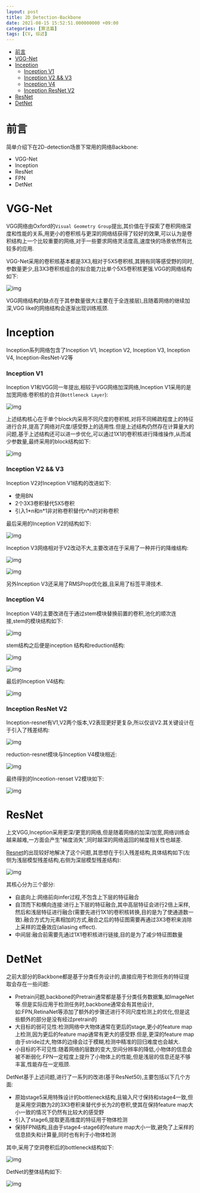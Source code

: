 ```yaml
---
layout: post
title: 2D_Detection-Backbone
date: 2021-08-15 15:52:51.000000000 +09:00
categories: [算法篇]
tags: [CV, 综述]
---
```

- [前言](#sec-1)
- [VGG-Net](#sec-2)
- [Inception](#sec-3)
    - [Inception V1](#sec-3-0-1)
    - [Inception V2 && V3](#sec-3-0-2)
    - [Inception V4](#sec-3-0-3)
    - [Inception ResNet V2](#sec-3-0-4)
- [ResNet](#sec-4)
- [DetNet](#sec-5)

# 前言<a id="sec-1"></a>

简单介绍下在2D-detection场景下常用的网络Backbone:

-   VGG-Net
-   Inception
-   ResNet
-   FPN
-   DetNet

# VGG-Net<a id="sec-2"></a>

VGG网络由Oxford的`Visual Geometry Group`提出,其价值在于探索了卷积网络深度和性能的关系,用更小的卷积核与更深的网络结获得了较好的效果,可以认为是卷积结构上一个比较重要的网络,对于一些要求网络灵活度高,速度快的场景依然有比较多的应用.

 VGG-Net采用的卷积核基本都是3X3,相对于5X5卷积核,其拥有同等感受野的同时,参数量更少,且3X3卷积核组合的拟合能力比单个5X5卷积核更强.VGG的网络结构如下:

![img](https://cdn.jsdelivr.net/gh/ZhengWG/Imgs_blog/2021-08-15-2D_Detection-Backbone/2d_detection-Backbone_20210815_152311.png)

VGG网络结构的缺点在于其参数量很大(主要在于全连接层),且随着网络的继续加深,VGG like的网络结构会逐渐出现训练瓶颈.

# Inception<a id="sec-3"></a>

Inception系列网络包含了Inception V1, Inception V2, Inception V3, Inception V4, Inception-ResNet-V2等

### Inception V1<a id="sec-3-0-1"></a>

Inception V1和VGG同一年提出,相较于VGG网络加深网络,Inception V1采用的是加宽网络:卷积核的合并(`Bottleneck Layer`):

![img](https://cdn.jsdelivr.net/gh/ZhengWG/Imgs_blog/2021-08-15-2D_Detection-Backbone/2d_detection-Backbone_20210815_152404.png)

上述结构核心在于单个block内采用不同尺度的卷积核,对将不同稀疏程度上的特征进行合并,提高了网络对尺度/感受野上的适用性.但是上述结构仍然存在计算量大的问题,基于上述结构还可以进一步优化,可以通过1X1的卷积核进行降维操作,从而减少参数量,最终采用的block结构如下:

![img](https://cdn.jsdelivr.net/gh/ZhengWG/Imgs_blog/2021-08-15-2D_Detection-Backbone/2d_detection-Backbone_20210815_152450.png)

### Inception V2 && V3<a id="sec-3-0-2"></a>

Inception V2对Inception V1结构的改进如下:

-   使用BN
-   2个3X3卷积替代5X5卷积
-   引入1\*n和n\*1非对称卷积替代n\*n的对称卷积

最后采用的Inception V2的结构如下:

![img](https://cdn.jsdelivr.net/gh/ZhengWG/Imgs_blog/2021-08-15-2D_Detection-Backbone/2d_detection-Backbone_20210815_152532.png)

Inception V3网络相对于V2改动不大,主要改进在于采用了一种并行的降维结构:

![img](https://cdn.jsdelivr.net/gh/ZhengWG/Imgs_blog/2021-08-15-2D_Detection-Backbone/2d_detection-Backbone_20210815_152559.png)

![img](https://cdn.jsdelivr.net/gh/ZhengWG/Imgs_blog/2021-08-15-2D_Detection-Backbone/2d_detection-Backbone_20210815_152621.png)

另外Inception V3还采用了RMSProp优化器,且采用了标签平滑技术.

### Inception V4<a id="sec-3-0-3"></a>

Inception V4的主要改进在于通过stem模块替换前置的卷积,池化的顺次连接,stem的模块结构如下:

![img](https://cdn.jsdelivr.net/gh/ZhengWG/Imgs_blog/2021-08-15-2D_Detection-Backbone/2d_detection-Backbone_20210815_152651.png)

stem结构之后便是inception 结构和reduction结构:

![img](https://cdn.jsdelivr.net/gh/ZhengWG/Imgs_blog/2021-08-15-2D_Detection-Backbone/2d_detection-Backbone_20210815_152720.png)

![img](https://cdn.jsdelivr.net/gh/ZhengWG/Imgs_blog/2021-08-15-2D_Detection-Backbone/2d_detection-Backbone_20210815_152744.png)

最后的Inception V4结构:

![img](https://cdn.jsdelivr.net/gh/ZhengWG/Imgs_blog/2021-08-15-2D_Detection-Backbone/2d_detection-Backbone_20210815_152823.png)

### Inception ResNet V2<a id="sec-3-0-4"></a>

Inception-resnet有V1,V2两个版本,V2表现更好更复杂,所以仅谈V2.其关键设计在于引入了残差结构:

![img](https://cdn.jsdelivr.net/gh/ZhengWG/Imgs_blog/2021-08-15-2D_Detection-Backbone/2d_detection-Backbone_20210815_152850.png)

reduction-resnet模块与Inception V4模块相近:

![img](https://cdn.jsdelivr.net/gh/ZhengWG/Imgs_blog/2021-08-15-2D_Detection-Backbone/2d_detection-Backbone_20210815_152925.png)

最终得到的Inceotion-renset V2模块如下:

![img](https://cdn.jsdelivr.net/gh/ZhengWG/Imgs_blog/2021-08-15-2D_Detection-Backbone/2d_detection-Backbone_20210815_152950.png)

# ResNet<a id="sec-4"></a>

上文VGG,Inception采用更深/更宽的网络,但是随着网络的加深/加宽,网络训练会越来越难,一方面会产生"梯度消失",同时越深的网络返回的梯度相关性也越差.

[Resnet](http://cn.arxiv.org/pdf/1512.03385.pdf)的出现较好地解决了这个问题,其思想在于引入残差结构,具体结构如下(左侧为浅层模型残差结构,右侧为深层模型残差结构):

![img](https://cdn.jsdelivr.net/gh/ZhengWG/Imgs_blog/2021-08-15-2D_Detection-Backbone/2d_detection-Backbone_20210815_153845.png)

其核心分为三个部分:

-   自底向上:网络前向infer过程,不包含上下层的特征融合
-   自顶而下和横向连接:进行上下层的特征融合,其中高层特征会进行2倍上采样,然后和浅层特征进行融合(需要先进行1X1的卷积核转换,目的是为了使通道数一致).融合方式为元素相加的方式,融合之后的特征图需要再通过3X3卷积来消除上采样的混叠效应(aliasing effect).
-   中间层:融合前需要先通过1X1卷积核进行链接,目的是为了减少特征图数量

# DetNet<a id="sec-5"></a>

之前大部分的Backbone都是基于分类任务设计的,直接应用于检测任务的特征提取会存在一些问题:

-   Pretrain问题,backbone的Pretrain通常都是基于分类任务数据集,如ImageNet等.但是实际应用于检测任务时,backbone通常会有其他设计,如:FPN,RetinaNet等添加了额外的步骤还进行不同尺度检测上的优化,但是这些额外的部分是没有经过pretrain的
-   大目标的弱可见性:检测网络中大物体通常在更后的stage,更小的feature map上检测,因为更后的feature map通常有更大的感受野.但是,更深的feature map由于stride过大,物体的边缘会过于模糊,检测中精准的回归难度也会越大.
-   小目标的不可见性:随着网络的层数的变大,空间分辨率的降低,小物体的信息会被不断弱化.FPN一定程度上提升了小物体上的性能,但是浅层的信息还是不够丰富,性能存在一定瓶颈.

DetNet基于上述问题,进行了一系列的改进(基于ResNet50),主要包括以下几个方面:

-   原始stage5采用特殊设计的bottleneck结构,且输入尺寸保持和stage4一致,但是采用空洞数为2的3X3卷积来替代步长为2的卷积,使其在保持feature map大小一致的情况下仍然有比较大的感受野
-   引入了stage6,提取更高维度的特征用于物体检测
-   保持FPN结构,且由于stage4-stage6的feature map大小一致,避免了上采样的信息损失和计算量,同时也有利于小物体检测

其中,采用了空洞卷积后的bottleneck结构如下:

![img](https://cdn.jsdelivr.net/gh/ZhengWG/Imgs_blog/2021-08-15-2D_Detection-Backbone/2d_detection-Backbone_20210815_154036.png)

DetNet的整体结构如下:

![img](https://cdn.jsdelivr.net/gh/ZhengWG/Imgs_blog/2021-08-15-2D_Detection-Backbone/2d_detection-Backbone_20210815_154106.png)
